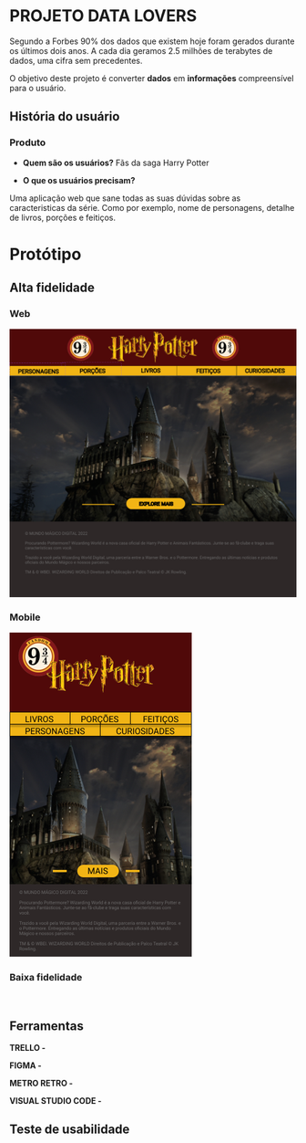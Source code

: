# PROJETO DATA LOVERS

Segundo a Forbes 90% dos dados que existem hoje foram gerados durante os últimos dois anos. A cada dia geramos 2.5 milhões de terabytes de dados, uma cifra sem precedentes.

O objetivo deste projeto é converter **dados** em **informações** compreensível para o usuário.
## História do usuário
### Produto
* **Quem são os usuários?**
Fãs da saga Harry Potter  

* **O que os usuários precisam?**  

Uma aplicação web que sane todas as suas dúvidas sobre as caracteristicas da série. Como por exemplo, nome de personagens, detalhe de livros, porções e feitiços.
# Protótipo
## Alta fidelidade  

### Web
![Prototipo alta](src/Prototipo%20de%20alta.png)

### Mobile
![mobile](src/proto%20mobile.png)
### Baixa fidelidade
![]()
## Ferramentas

**TRELLO -**  

**FIGMA -**  

**METRO RETRO -**  

**VISUAL STUDIO CODE -**

## Teste de usabilidade
